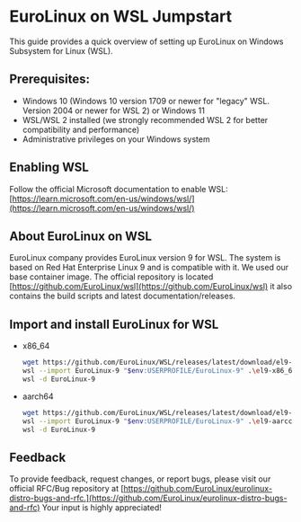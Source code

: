 # EuroLinux on WSL Jumpstart

This guide provides a quick overview of setting up EuroLinux on Windows Subsystem for Linux (WSL).


## Prerequisites:

- Windows 10 (Windows 10 version 1709 or newer for "legacy" WSL. Version 2004 or newer for WSL 2) or Windows 11
- WSL/WSL 2 installed (we strongly recommended WSL 2 for better compatibility and performance)
- Administrative privileges on your Windows system

## Enabling WSL

Follow the official Microsoft documentation to enable WSL: [https://learn.microsoft.com/en-us/windows/wsl/](https://learn.microsoft.com/en-us/windows/wsl/)

## About EuroLinux on WSL

EuroLinux company provides EuroLinux version 9 for WSL. The system is based on Red Hat
Enterprise Linux 9 and is compatible with it. We used our base container image. The official
repository is located [https://github.com/EuroLinux/wsl](https://github.com/EuroLinux/wsl) it also contains the build scripts and
latest documentation/releases.

## Import and install EuroLinux for WSL

- x86_64
  ```bash
  wget https://github.com/EuroLinux/WSL/releases/latest/download/el9-x86_64.tar -o el9-x86_64.tar
  wsl --import EuroLinux-9 "$env:USERPROFILE/EuroLinux-9" .\el9-x86_64.tar --version 2
  wsl -d EuroLinux-9
  ```

- aarch64
  ```bash
  wget https://github.com/EuroLinux/WSL/releases/latest/download/el9-aarch64.tar -o el9-aarch64.tar
  wsl --import EuroLinux-9 "$env:USERPROFILE/EuroLinux-9" .\el9-aarcch64.tar --version 2
  wsl -d EuroLinux-9
  ```


## Feedback

To provide feedback, request changes, or report bugs, please visit our official
RFC/Bug repository at
[https://github.com/EuroLinux/eurolinux-distro-bugs-and-rfc.](https://github.com/EuroLinux/eurolinux-distro-bugs-and-rfc)
Your input is highly appreciated!
